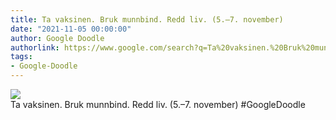 ```yaml
---
title: Ta vaksinen. Bruk munnbind. Redd liv. (5.–7. november)
date: "2021-11-05 00:00:00"
author: Google Doodle
authorlink: https://www.google.com/search?q=Ta%20vaksinen.%20Bruk%20munnbind.%20Redd%20liv.%20(5.%E2%80%937.%20november)
tags:
- Google-Doodle
---
```

<img src="https://www.google.com/logos/doodles/2021/get-vaccinated-wear-a-mask-save-lives-november-5-7-6753651837109336-law.gif" referrerpolicy="no-referrer"><br>Ta vaksinen. Bruk munnbind. Redd liv. (5.–7. november) #GoogleDoodle